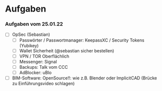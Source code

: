 # Aufgaben

### Aufgaben vom 25.01.22

- [ ] OpSec (Sebastian)
  - [ ] Passwörter / Passwortmanager: KeepassXC / Security Tokens (Yubikey)
  - [ ] Wallet Sicherheit (@sebastian sicher bestellen)
  - [ ] VPN / TOR Oberflächlich
  - [ ] Messenger: Signal
  - [ ] Backups: Talk vom CCC
  - [ ] AdBlocker: uBlo
- [ ] BIM-Software: OpenSource!!: wie z.B. Blender oder ImplicitCAD (Brücke zu Einführungsvideo schlagen)
